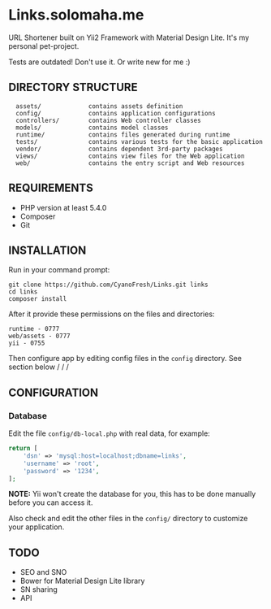 Links.solomaha.me
============================

URL Shortener built on Yii2 Framework with Material Design Lite. It's my personal pet-project.

Tests are outdated! Don't use it. Or write new for me :)

DIRECTORY STRUCTURE
-------------------

      assets/             contains assets definition
      config/             contains application configurations
      controllers/        contains Web controller classes
      models/             contains model classes
      runtime/            contains files generated during runtime
      tests/              contains various tests for the basic application
      vendor/             contains dependent 3rd-party packages
      views/              contains view files for the Web application
      web/                contains the entry script and Web resources



REQUIREMENTS
------------

* PHP version at least 5.4.0
* Composer
* Git


INSTALLATION
------------

Run in your command prompt:

~~~
git clone https://github.com/CyanoFresh/Links.git links
cd links
composer install
~~~

After it provide these permissions on the files and directories:

~~~
runtime - 0777
web/assets - 0777
yii - 0755
~~~

Then configure app by editing config files in the `config` directory. See section below \/ \/ \/

CONFIGURATION
-------------

### Database

Edit the file `config/db-local.php` with real data, for example:

```php
return [
    'dsn' => 'mysql:host=localhost;dbname=links',
    'username' => 'root',
    'password' => '1234',
];
```

**NOTE:** Yii won't create the database for you, this has to be done manually before you can access it.

Also check and edit the other files in the `config/` directory to customize your application.

TODO
-------------

* SEO and SNO
* Bower for Material Design Lite library
* SN sharing
* API

